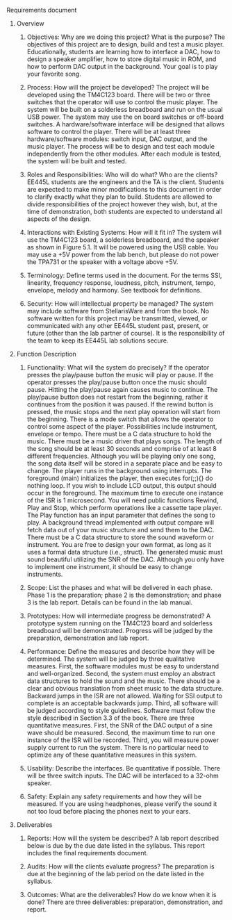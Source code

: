 Requirements document

1. Overview
	1. Objectives: Why are we doing this project? What is the purpose? 
The objectives of this project are to design, build and test a music player. Educationally, students are learning how to interface a DAC, how to design a speaker amplifier, how to store digital music in ROM, and how to perform DAC output in the background. Your goal is to play your favorite song.

	2. Process: How will the project be developed? 
The project will be developed using the TM4C123 board. There will be two or three switches that the operator will use to control the music player. The system will be built on a solderless breadboard and run on the usual USB power. The system may use the on board switches or off-board switches. A hardware/software interface will be designed that allows software to control the player. There will be at least three hardware/software modules: switch input, DAC output, and the music player.  The process will be to design and test each module independently from the other modules. After each module is tested, the system will be built and tested.

	3. Roles and Responsibilities: Who will do what?  Who are the clients?
EE445L students are the engineers and the TA is the client. Students are expected to make minor modifications to this document in order to clarify exactly what they plan to build. Students are allowed to divide responsibilities of the project however they wish, but, at the time of demonstration, both students are expected to understand all aspects of the design.

	4. Interactions with Existing Systems: How will it fit in?
	The system will use the TM4C123 board, a solderless breadboard, and the speaker as shown in Figure 5.1. It will be powered using the USB cable. You may use a +5V power from the lab bench, but please do not power the TPA731 or the speaker with a voltage above +5V.

	5. Terminology: Define terms used in the document.
For the terms SSI, linearity, frequency response, loudness, pitch, instrument, tempo, envelope, melody and harmony. See textbook for definitions. 

	6. Security: How will intellectual property be managed?
The system may include software from StellarisWare and from the book. No software written for this project may be transmitted, viewed, or communicated with any other EE445L student past, present, or future (other than the lab partner of course). It is the responsibility of the team to keep its EE445L lab solutions secure.

2. Function Description
	1. Functionality: What will the system do precisely?
If the operator presses the play/pause button the music will play or pause. If the operator presses the play/pause button once the music should pause. Hitting the play/pause again causes music to continue. The play/pause button does not restart from the beginning, rather it continues from the position it was paused. If the rewind button is pressed, the music stops and the next play operation will start from the beginning. There is a mode switch that allows the operator to control some aspect of the player. Possibilities include instrument, envelope or tempo.
There must be a C data structure to hold the music. There must be a music driver that plays songs. The length of the song should be at least 30 seconds and comprise of at least 8 different frequencies. Although you will be playing only one song, the song data itself will be stored in a separate place and be easy to change. The player runs in the background using interrupts. The foreground (main) initializes the player, then executes for(;;){} do nothing loop. If you wish to include LCD output, this output should occur in the foreground. The maximum time to execute one instance of the ISR is 1 microsecond. You will need public functions Rewind, Play and Stop, which perform operations like a cassette tape player. The Play function has an input parameter that defines the song to play. A background thread implemented with output compare will fetch data out of your music structure and send them to the DAC.   
There must be a C data structure to store the sound waveform or instrument. You are free to design your own format, as long as it uses a formal data structure (i.e., struct). The generated music must sound beautiful utilizing the SNR of the DAC. Although you only have to implement one instrument, it should be easy to change instruments.

	2. Scope: List the phases and what will be delivered in each phase.
Phase 1 is the preparation; phase 2 is the demonstration; and phase 3 is the lab report. Details can be found in the lab manual.

	3. Prototypes: How will intermediate progress be demonstrated?
A prototype system running on the TM4C123 board and solderless breadboard will be demonstrated. Progress will be judged by the preparation, demonstration and lab report.

	4. Performance: Define the measures and describe how they will be determined.
The system will be judged by three qualitative measures. First, the software modules must be easy to understand and well-organized. Second, the system must employ an abstract data structures to hold the sound and the music. There should be a clear and obvious translation from sheet music to the data structure. Backward jumps in the ISR are not allowed. Waiting for SSI output to complete is an acceptable backwards jump. Third, all software will be judged according to style guidelines. Software must follow the style described in Section 3.3 of the book. There are three quantitative measures. First, the SNR of the DAC output of a sine wave should be measured. Second, the maximum time to run one instance of the ISR will be recorded. Third, you will measure power supply current to run the system. There is no particular need to optimize any of these quantitative measures in this system.

	5. Usability: Describe the interfaces. Be quantitative if possible.
There will be three switch inputs. The DAC will be interfaced to a 32-ohm speaker.

	6. Safety: Explain any safety requirements and how they will be measured.
	If you are using headphones, please verify the sound it not too loud before placing the phones next to your ears.  

3. Deliverables
	1. Reports: How will the system be described?
A lab report described below is due by the due date listed in the syllabus. This report includes the final requirements document.

	2. Audits: How will the clients evaluate progress?
The preparation is due at the beginning of the lab period on the date listed in the syllabus.

	3. Outcomes: What are the deliverables? How do we know when it is done?
There are three deliverables: preparation, demonstration, and report.
